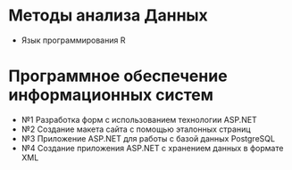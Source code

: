 # Методы анализа Данных
- Язык программирования R
# Программное обеспечение информационных систем
-  №1 Разработка форм с использованием технологии ASP.NET
-  №2 Создание макета сайта с помощью эталонных страниц
-  №3 Приложение ASP.NET для работы с базой данных PostgreSQL
-  №4 Создание приложения ASP.NET с хранением данных в формате XML

